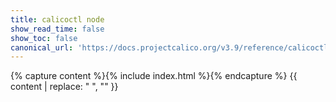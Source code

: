 ```yaml
---
title: calicoctl node
show_read_time: false
show_toc: false
canonical_url: 'https://docs.projectcalico.org/v3.9/reference/calicoctl/node/index'
---
```


{% capture content %}{% include index.html %}{% endcapture %}
{{ content | replace: "    ", "" }}